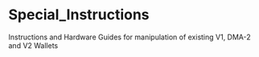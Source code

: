 # Special_Instructions
Instructions and Hardware Guides for manipulation of existing V1, DMA-2 and V2 Wallets
